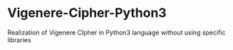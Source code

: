 # Vigenere-Cipher-Python3
Realization of Vigenere CIpher in Python3 language without using specific libraries
